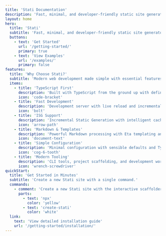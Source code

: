 ```yaml
---
title: 'Stati Documentation'
description: 'Fast, minimal, and developer-friendly static site generator.'
layout: home
hero:
  title: 'Stati'
  subtitle: 'Fast, minimal, and developer-friendly static site generator.'
  buttons:
    - text: 'Get Started'
      url: '/getting-started/'
      primary: true
    - text: 'View Examples'
      url: '/examples/'
      primary: false
features:
  title: 'Why Choose Stati?'
  subtitle: 'Modern web development made simple with essential features that just work.'
  items:
    - title: 'TypeScript First'
      description: 'Built with TypeScript from the ground up with defineConfig() helper.'
      icon: 'code-bracket'
    - title: 'Fast Development'
      description: 'Development server with live reload and incremental rebuilding.'
      icon: 'bolt'
    - title: 'ISG Support'
      description: 'Incremental Static Generation with intelligent caching and flexible invalidation.'
      icon: 'arrow-path'
    - title: 'Markdown & Templates'
      description: 'Powerful Markdown processing with Eta templating and hierarchical layouts.'
      icon: 'document-text'
    - title: 'Simple Configuration'
      description: 'Minimal configuration with sensible defaults and TypeScript IntelliSense.'
      icon: 'cog-6-tooth'
    - title: 'Modern Tooling'
      description: 'CLI tools, project scaffolding, and development workflows built for efficiency.'
      icon: 'wrench-screwdriver'
quickStart:
  title: 'Get Started in Minutes'
  subtitle: 'Create a new Stati site with a single command.'
  commands:
    - comment: 'Create a new Stati site with the interactive scaffolder'
      parts:
        - text: 'npx'
          color: 'yellow'
        - text: 'create-stati'
          color: 'white'
  link:
    text: 'View detailed installation guide'
    url: '/getting-started/installation/'
---
```

